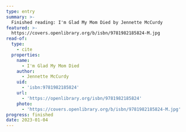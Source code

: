 ```yaml
---
type: entry
summary: >-
  Finished reading: I'm Glad My Mom Died by Jennette McCurdy
featured: >-
  https://covers.openlibrary.org/b/isbn/9781982185824-M.jpg
read-of:
  type:
    - cite
  properties:
    name:
      - I'm Glad My Mom Died
    author:
      - Jennette McCurdy
    uid:
      - 'isbn:9781982185824'
    url:
      - 'https://openlibrary.org/isbn/9781982185824'
    photo:
      - 'https://covers.openlibrary.org/b/isbn/9781982185824-M.jpg'
progress: finished
date: 2023-01-04
---
```

